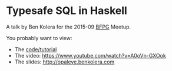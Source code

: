 # Typesafe SQL in Haskell

A talk by Ben Kolera for the 2015-09 [BFPG](http://bfpg.org) Meetup.

You probably want to view:

  - The [code/tutorial](code/)
  - The video: https://www.youtube.com/watch?v=A0oVn-GXOok
  - The slides: http://opaleye.benkolera.com
